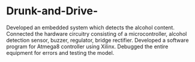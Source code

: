 # Drunk-and-Drive-
Developed an embedded system which detects the alcohol content. Connected the hardware circuitry consisting of a microcontroller, alcohol detection sensor, buzzer, regulator, bridge rectifier. Developed a software program for Atmega8 controller using Xilinx. Debugged the entire equipment for errors and testing the model.

